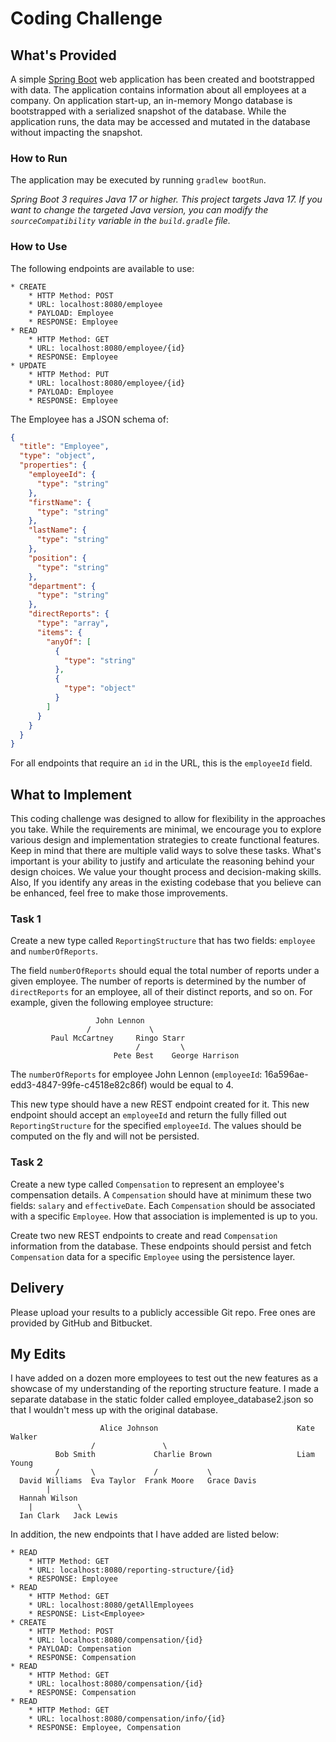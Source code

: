 # Coding Challenge
## What's Provided
A simple [Spring Boot](https://projects.spring.io/spring-boot/) web application has been created and bootstrapped with data. The application contains 
information about all employees at a company. On application start-up, an in-memory Mongo database is bootstrapped with 
a serialized snapshot of the database. While the application runs, the data may be accessed and mutated in the database 
without impacting the snapshot.

### How to Run
The application may be executed by running `gradlew bootRun`.

*Spring Boot 3 requires Java 17 or higher. This project targets Java 17. If you want to change the targeted Java 
version, you can modify the `sourceCompatibility` variable in the `build.gradle` file.*

### How to Use
The following endpoints are available to use:
```
* CREATE
    * HTTP Method: POST 
    * URL: localhost:8080/employee
    * PAYLOAD: Employee
    * RESPONSE: Employee
* READ
    * HTTP Method: GET 
    * URL: localhost:8080/employee/{id}
    * RESPONSE: Employee
* UPDATE
    * HTTP Method: PUT 
    * URL: localhost:8080/employee/{id}
    * PAYLOAD: Employee
    * RESPONSE: Employee
```

The Employee has a JSON schema of:
```json
{
  "title": "Employee",
  "type": "object",
  "properties": {
    "employeeId": {
      "type": "string"
    },
    "firstName": {
      "type": "string"
    },
    "lastName": {
      "type": "string"
    },
    "position": {
      "type": "string"
    },
    "department": {
      "type": "string"
    },
    "directReports": {
      "type": "array",
      "items": {
        "anyOf": [
          {
            "type": "string"
          },
          {
            "type": "object"
          }
        ]
      }
    }
  }
}
```
For all endpoints that require an `id` in the URL, this is the `employeeId` field.

## What to Implement
This coding challenge was designed to allow for flexibility in the approaches you take. While the requirements are 
minimal, we encourage you to explore various design and implementation strategies to create functional features. Keep in
mind that there are multiple valid ways to solve these tasks. What's important is your ability to justify and articulate
the reasoning behind your design choices. We value your thought process and decision-making skills. Also, If you 
identify any areas in the existing codebase that you believe can be enhanced, feel free to make those improvements.

### Task 1
Create a new type called `ReportingStructure` that has two fields: `employee` and `numberOfReports`.

The field `numberOfReports` should equal the total number of reports under a given employee. The number of reports is 
determined by the number of `directReports` for an employee, all of their distinct reports, and so on. For example,
given the following employee structure:
```
                   John Lennon
                 /             \
         Paul McCartney     Ringo Starr
                            /         \
                       Pete Best    George Harrison
```
The `numberOfReports` for employee John Lennon (`employeeId`: 16a596ae-edd3-4847-99fe-c4518e82c86f) would be equal to 4.

This new type should have a new REST endpoint created for it. This new endpoint should accept an `employeeId` and return
the fully filled out `ReportingStructure` for the specified `employeeId`. The values should be computed on the fly and 
will not be persisted.

### Task 2
Create a new type called `Compensation` to represent an employee's compensation details. A `Compensation` should have at 
minimum these two fields: `salary` and `effectiveDate`. Each `Compensation` should be associated with a specific 
`Employee`. How that association is implemented is up to you.

Create two new REST endpoints to create and read `Compensation` information from the database. These endpoints should 
persist and fetch `Compensation` data for a specific `Employee` using the persistence layer.

## Delivery
Please upload your results to a publicly accessible Git repo. Free ones are provided by GitHub and Bitbucket.

## My Edits
I have added on a dozen more employees to test out the new features as a showcase of my understanding of the reporting
structure feature. I made a separate database in the static folder called employee_database2.json so that I wouldn't mess
up with the original database.
```
                    Alice Johnson                               Kate Walker
                  /               \ 
          Bob Smith             Charlie Brown                   Liam Young
          /       \             /           \
  David Williams  Eva Taylor  Frank Moore   Grace Davis
        |
  Hannah Wilson
    |          \
  Ian Clark   Jack Lewis
```

In addition, the new endpoints that I have added are listed below:
```
* READ
    * HTTP Method: GET 
    * URL: localhost:8080/reporting-structure/{id}
    * RESPONSE: Employee
* READ
    * HTTP Method: GET 
    * URL: localhost:8080/getAllEmployees
    * RESPONSE: List<Employee>
* CREATE
    * HTTP Method: POST 
    * URL: localhost:8080/compensation/{id}
    * PAYLOAD: Compensation
    * RESPONSE: Compensation
* READ
    * HTTP Method: GET
    * URL: localhost:8080/compensation/{id}
    * RESPONSE: Compensation
* READ
    * HTTP Method: GET
    * URL: localhost:8080/compensation/info/{id}
    * RESPONSE: Employee, Compensation
```